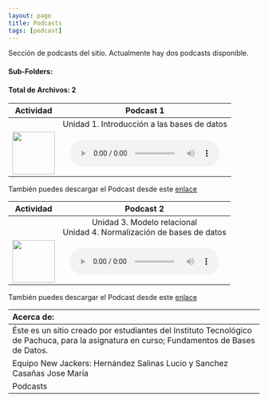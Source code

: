```yaml
---
layout: page
title: Podcasts
tags: [podcast]
---
```

Sección de podcasts del sitio. Actualmente hay dos podcasts disponible.
#### Sub-Folders: 
#### Total de Archivos: 2

| Actividad | Podcast 1 | 
| :-------: | :------: | 
|   | Unidad 1. Introducción a las bases de datos      | 
|  <img src="https://basededatostec.github.io/img/01archivos.png" width="85" height="85"> | <audio src="https://basededatostec.github.io/img/podcast.mp3" controls="controls" type="audio/mpeg" preload="preload"></audio> | 

También puedes descargar el Podcast desde este [enlace](https://drive.google.com/uc?export=download&id=0B0tLjk4fF3eYc3Y2OWpPTlRDRm8 "clic para descargar la presentación") 

| Actividad | Podcast 2 | 
| :-------: | :------: | 
|   | Unidad 3. Modelo relacional<br>Unidad 4. Normalización de bases de datos      | 
|  <img src="https://basededatostec.github.io/img/01archivos.png" width="85" height="85"> | <audio src="https://basededatostec.github.io/img/podcast2.mp3" controls="controls" type="audio/mpeg" preload="preload"></audio> | 

También puedes descargar el Podcast desde este [enlace](https://drive.google.com/uc?export=download&id=0B0tLjk4fF3eYdkxfcGVDcHFaU2c "clic para descargar la presentación") 

|  Acerca de: | 
| :------ | 
| Éste es un sitio creado por estudiantes del Instituto Tecnológico de Pachuca, para la asignatura en curso; Fundamentos de Bases de Datos. | 
| Equipo New Jackers: Hernández Salinas Lucio y Sanchez Casañas Jose María |
| Podcasts |
